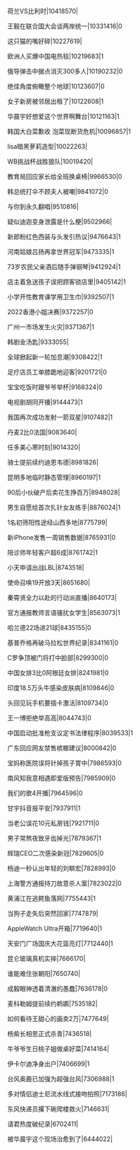荷兰VS比利时|10418570|

王毅在联合国大会谈两岸统一|10331416|0

这只猫的嘴好碎|10227619|

欧洲人买爆中国电热毯|10219683|1

俄导弹击中据点消灭300多人|10190232|0

绝佳角度俯瞰整个地球|10123607|0

女子新房被邻居出租了|10122608|1

华晨宇好想爱这个世界啊舞台|10121163|1

韩国大白菜歉收 泡菜现断货危机|10096857|1

lisa暗黑萝莉造型|10022263|

WB挑战杯战胜狼队|10019420|

教育局回应家长给全班换桌椅|9966530|0

韩总统打伞不顾夫人被嘲|9841072|0

与你到永久翻唱|9510816|

疑似迪迦变身泄露是什么梗|9502966|

新郎粉红色西装与头发引热议|9476643|1

河南姑娘吕扬再拿世界冠军|9473335|1

73岁农民父亲酒后随手弹钢琴|9412924|1

店主着急送孩子误把顾客锁店里|9405142|1

小学开性教育课学用卫生巾|9392507|1

2022香港小姐决赛|9372257|0

广州一市场发生火灾|9371367|1

韩剧金汤匙|9333055|

全球掀起新一轮加息潮|9308422|1

足疗店员工单膝跪地迎客|9201721|0

宝宝吃饭时跟爷爷举杯|9168324|0

电视剧胡同开播|9144473|1

我国再次成功发射一箭双星|9107482|1

丹麦2比0法国|9083640|

任多美心寒时刻|9014320|

骑士提前续约迪恩韦德|8981826|

昆明多地临时静态管理|8960197|1

90后小伙破产后卖花生挣百万|8948028|

男生自愿给首次扎针女友练手|8876024|1

1名初筛阳性途经山西多地|8775799|

新iPhone发售一周销售数据|8765931|0

陪诊师年轻客户超6成|8761742|1

小天申请出战LBL|8743518|

使命召唤19开放3天|8651680|

秦霄贤全力以赴的行动派直播|8640173|

官方通报教师言语骚扰女学生|8563073|1

哈兰德22场进21球|8435155|0

基普乔格再破马拉松世界纪录|8341161|0

C罗争顶被门将打中脸部|8299300|0

中国女排3比0阿根廷女排|8241981|0

印度18.5万头牛感染皮肤病|8109846|0

头回见玩手机要插卡激活|8109734|0

王一博拒绝举高高|8044743|0

中国启动批准枪支议定书法律程序|8039533|1

广东回应网友禁售槟榔建议|8000842|0

宝妈称医院误将针掉孩子胃中|7986593|0

南风知我意相遇即爱版预告|7985909|0

我们的歌4开播|7964596|0

甘宇抖音报平安|7937911|1

当老公误花10元私房钱|7921711|0

男子常熬夜致牙齿掉光|7879367|1

辉瑞CEO二次感染新冠|7829605|0

杨迪一秒认出年轻的刘畊宏|7828993|0

上海警方通报持刀故意杀人案|7823022|0

黄浦江在逃鳄鱼落网|7755443|1

当狗子走失后突然回家|7747879|

AppleWatch Ultra开箱|7719640|1

天安门广场国庆大花篮亮灯|7712440|1

昆仑玻璃真机实摔|7666170|

谁能难住张朝阳|7650740|

成毅眼神透着清澈的愚蠢|7636178|0

麦科勒姆提前续约鹈鹕|7535182|

如何看待王甜心的画卖2万|7477649|

杨紫长相思正式杀青|7436518|

牛爷爷生日桃子姐做桌好菜|7414164|

伊卡尔迪净身出户|7406699|1

台风奥鹿已加强为超强台风|7306988|1

多对情侣迪士尼流水线式接吻拍照|7173186|

东风快递员撂下碗爬楼救火|7146631|

请君热度破纪录|6702411|

被华晨宇这个现场治愈到了|6444022|

